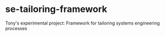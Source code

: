 # se-tailoring-framework
Tony's experimental project: Framework for tailoring systems engineering processes 
